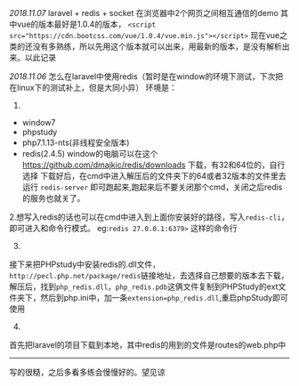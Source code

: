 *2018.11.07*
laravel + redis + socket
在浏览器中2个网页之间相互通信的demo
其中vue的版本最好是1.0.4的版本，
`<script src="https://cdn.bootcss.com/vue/1.0.4/vue.min.js"></script>`
现在vue之类的还没有多熟练，所以先用这个版本就可以出来，用最新的版本，是没有解析出来。以此记录





*2018.11.06* 
怎么在laravel中使用redis（暂时是在window的环境下测试，下次把在linux下的测试补上，但是大同小异）
环境是：

1. 
- window7
- phpstudy
- php7.1.13-nts(非线程安全版本)
- redis(2.4.5)
window的电脑可以在这个 https://github.com/dmajkic/redis/downloads
下载，有32和64位的，自行选择
下载好后，在cmd中进入解压后的文件夹下的64或者32版本的文件里去运行
`redis-server`  即可跑起来,跑起来后不要关闭那个cmd，关闭之后redis的服务也就关了。

2.想写入redis的话也可以在cmd中进入到上面你安装好的路径，写入`redis-cli`，即可进入和命令行模式。
eg:`redis 27.0.0.1:6379>` 这样的命令行

3.
接下来把PHPstudy中安装redis的.dll文件，
`http://pecl.php.net/package/redis`链接地址，去选择自己想要的版本去下载，解压后，找到`php_redis.dll`，`php_redis.pdb`这俩文件复制到PHPStudy的ext文件夹下，然后到php.ini中，加一条`extension=php_redis.dll`,重启phpStudy即可使用


4.
首先把laravel的项目下载到本地，其中redis的用到的文件是routes的web.php中




----------
写的很糙，之后多看多练会慢慢好的。望见谅



